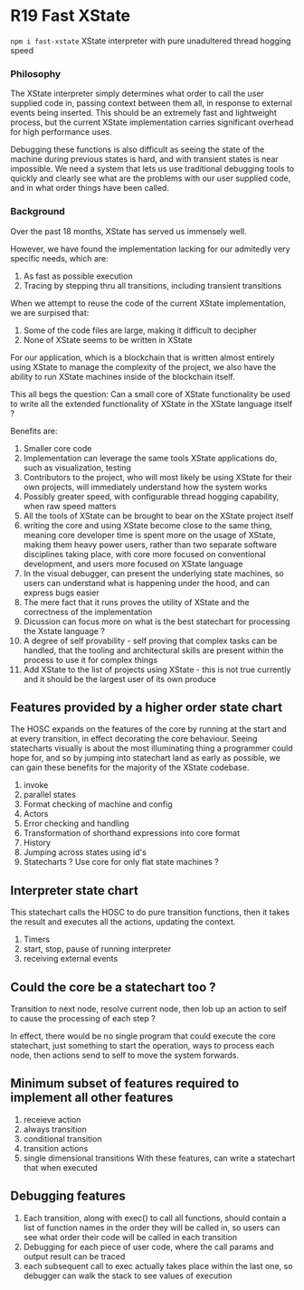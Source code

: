 # R19 Fast XState

`npm i fast-xstate`
XState interpreter with pure unadultered thread hogging speed

### Philosophy

The XState interpreter simply determines what order to call the user supplied code in, passing context between them all, in response to external events being inserted. This should be an extremely fast and lightweight process, but the current XState implementation carries significant overhead for high performance uses.

Debugging these functions is also difficult as seeing the state of the machine during previous states is hard, and with transient states is near impossible. We need a system that lets us use traditional debugging tools to quickly and clearly see what are the problems with our user supplied code, and in what order things have been called.

### Background

Over the past 18 months, XState has served us immensely well.

However, we have found the implementation lacking for our admitedly very specific needs, which are:

1. As fast as possible execution
1. Tracing by stepping thru all transitions, including transient transitions

When we attempt to reuse the code of the current XState implementation, we are surpised that:

1. Some of the code files are large, making it difficult to decipher
1. None of XState seems to be written in XState

For our application, which is a blockchain that is written almost entirely using XState to manage the complexity of the project, we also have the ability to run XState machines inside of the blockchain itself.

This all begs the question: Can a small core of XState functionality be used to write all the extended functionality of XState in the XState language itself ?

Benefits are:

1. Smaller core code
1. Implementation can leverage the same tools XState applications do, such as visualization, testing
1. Contributors to the project, who will most likely be using XState for their own projects, will immediately understand how the system works
1. Possibly greater speed, with configurable thread hogging capability, when raw speed matters
1. All the tools of XState can be brought to bear on the XState project itself
1. writing the core and using XState become close to the same thing, meaning core developer time is spent more on the usage of XState, making them heavy power users, rather than two separate software disciplines taking place, with core more focused on conventional development, and users more focused on XState language
1. In the visual debugger, can present the underlying state machines, so users can understand what is happening under the hood, and can express bugs easier
1. The mere fact that it runs proves the utility of XState and the correctness of the implementation
1. Dicussion can focus more on what is the best statechart for processing the Xstate language ?
1. A degree of self provability - self proving that complex tasks can be handled, that the tooling and architectural skills are present within the process to use it for complex things
1. Add XState to the list of projects using XState - this is not true currently and it should be the largest user of its own produce

## Features provided by a higher order state chart

The HOSC expands on the features of the core by running at the start and at every transition, in effect decorating the core behaviour. Seeing statecharts visually is about the most illuminating thing a programmer could hope for, and so by jumping into statechart land as early as possible, we can gain these benefits for the majority of the XState codebase.

1. invoke
1. parallel states
1. Format checking of machine and config
1. Actors
1. Error checking and handling
1. Transformation of shorthand expressions into core format
1. History
1. Jumping across states using id's
1. Statecharts ? Use core for only flat state machines ?

## Interpreter state chart

This statechart calls the HOSC to do pure transition functions, then it takes the result and executes all the actions, updating the context.

1. Timers
1. start, stop, pause of running interpreter
1. receiving external events

## Could the core be a statechart too ?

Transition to next node, resolve current node, then lob up an action to self to cause the processing of each step ?

In effect, there would be no single program that could execute the core statechart, just something to start the operation, ways to process each node, then actions send to self to move the system forwards.

## Minimum subset of features required to implement all other features

1. receieve action
1. always transition
1. conditional transition
1. transition actions
1. single dimensional transitions
   With these features, can write a statechart that when executed

## Debugging features

1. Each transition, along with exec() to call all functions, should contain a list of function names in the order they will be called in, so users can see what order their code will be called in each transition
1. Debugging for each piece of user code, where the call params and output result can be traced
1. each subsequent call to exec actually takes place within the last one, so debugger can walk the stack to see values of execution

